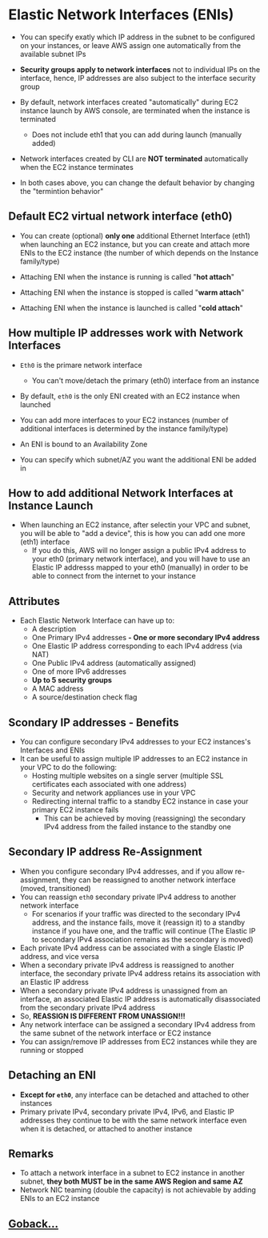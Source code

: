 # Elastic Network Interfaces (ENIs)

- You can specify exatly which IP address in the subnet to be configured on your instances, or leave AWS assign one automatically from the available subnet IPs

- **Security groups apply to network interfaces** not to individual IPs on the interface, hence, IP addresses are also subject to the interface security group

- By default, network interfaces created "automatically" during EC2 instance launch by AWS console, are terminated when the instance is terminated

  - Does not include eth1 that you can add during launch (manually added)

- Network interfaces created by CLI are **NOT terminated** automatically when the EC2 instance terminates

- In both cases above, you can change the default behavior by changing the "termintion behavior"

## Default EC2 virtual network interface (eth0)

- You can create (optional) **only one** additional Ethernet Interface (eth1) when launching an EC2 instance, but you can create and attach more ENIs to the EC2 instance (the number of which depends on the Instance family/type)

- Attaching ENI when the instance is running is called "**hot attach**"

- Attaching ENI when the instance is stopped is called "**warm attach**"

- Attaching ENI when the instance is launched is called "**cold attach**"

## How multiple IP addresses work with Network Interfaces

- `Eth0` is the primare network interface
  - You can't move/detach the primary (eth0) interface from an instance

- By default, `eth0` is the only ENI created with an EC2 instance when launched

- You can add more interfaces to your EC2 instances (number of additional interfaces is determined by the instance family/type)

- An ENI is bound to an Availability Zone

- You can specify which subnet/AZ you want the additional ENI be added in

## How to add additional Network Interfaces at Instance Launch

- When launching an EC2 instance, after selectin your VPC and subnet, you will be able to "add a device", this is how you can add one more (eth1) interface
  - If you do this, AWS will no longer assign a public IPv4 address to your eth0 (primary network interface), and you will have to use an Elastic IP addresss mapped to your eth0 (manually) in order to be able to connect from the internet to your instance

## Attributes

- Each Elastic Network Interface can have up to:
  - A description
  - One Primary IPv4 addresses
  **- One or more secondary IPv4 address**
  - One Elastic IP address corresponding to each IPv4 address (via NAT)
  - One Public IPv4 address (automatically assigned)
  - One of more IPv6 addresses
  - **Up to 5 security groups**
  - A MAC address
  - A source/destination check flag

## Scondary IP addresses - Benefits

- You can configure secondary IPv4 addresses to your EC2 instances's Interfaces and ENIs
- It can be useful to assign multiple IP addresses to an EC2 instance in your VPC to do the following:
  - Hosting multiple websites on a single server (multiple SSL certificates each associated with one address)
  - Security and network appliances use in your VPC
  - Redirecting internal traffic to a standby EC2 instance in case your primary EC2 instance fails
    - This can be achieved by moving (reassigning) the secondary IPv4 address from the failed instance to the standby one

## Secondary IP address Re-Assignment

- When you configure secondary IPv4 addresses, and if you allow re-assignment, they can be reassigned to another network interface (moved, transitioned)
- You can reassign `eth0` secondary private IPv4 address to another network interface
  - For scenarios if your traffic was directed to the secondary IPv4 address, and the instance fails, move it (reassign it) to a standby instance if you have one, and the traffic will continue (The Elastic IP to secondary IPv4 association remains as the secondary is moved)
- Each private IPv4 address can be associated with a single Elastic IP address, and vice versa
- When a secondary private IPv4 address is reassigned to another interface, the secondary private IPv4 address retains its association with an Elastic IP address
- When a secondary private IPv4 address is unassigned from an interface, an associated Elastic IP address is automatically disassociated from the secondary private IPv4 address
- So, **REASSIGN IS DIFFERENT FROM UNASSIGN!!!**
- Any network interface can be assigned a secondary IPv4 address from the same subnet of the network interface or EC2 instance
- You can assign/remove IP addresses from EC2 instances while they are running or stopped

## Detaching an ENI

- **Except for `eth0`**, any interface can be detached and attached to other instances
- Primary private IPv4, secondary private IPv4, IPv6, and Elastic IP addresses they continue to be with the same network interface even when it is detached, or attached to another instance

## Remarks

- To attach a network interface in a subnet to EC2 instance in another subnet, **they both MUST be in the same AWS Region and same AZ**
- Network NIC teaming (double the capacity) is not achievable by adding ENIs to an EC2 instance

## [Goback...](./index.md)